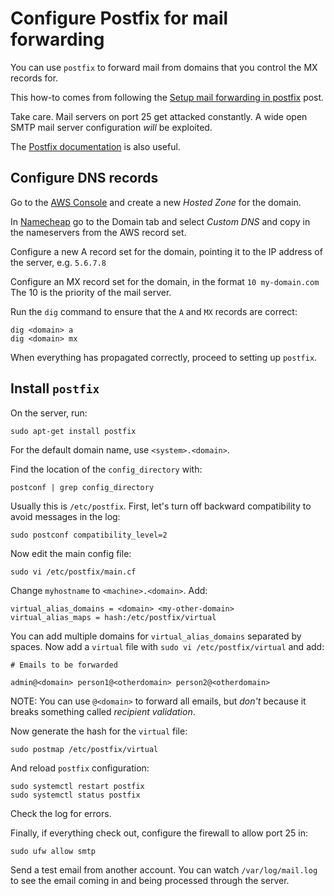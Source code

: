 # Configure Postfix for mail forwarding

You can use `postfix` to forward mail from domains that you control the MX records for.

This how-to comes from following the [Setup mail forwarding in postfix](http://www.binarytides.com/postfix-mail-forwarding-debian/) post.

Take care. Mail servers on port 25 get attacked constantly.  A wide open SMTP mail server configuration _will_ be exploited.

The [Postfix documentation](http://www.postfix.org/postconf.5.html) is also useful.

## Configure DNS records

Go to the [AWS Console](https://console.aws.amazon.com) and create a new _Hosted Zone_ for the domain.

In [Namecheap](https://www.namecheap.com) go to the Domain tab and select _Custom DNS_ and copy in the nameservers from the AWS record set.

Configure a new A record set for the domain, pointing it to the IP address of the server, e.g. `5.6.7.8`

Configure an MX record set for the domain, in the format `10 my-domain.com` The 10 is the priority of the mail server.

Run the `dig` command to ensure that the `A` and `MX` records are correct:

```
dig <domain> a
dig <domain> mx
```

When everything has propagated correctly, proceed to setting up `postfix`.

## Install `postfix`

On the server, run:

```
sudo apt-get install postfix
```

For the default domain name, use `<system>.<domain>`.  

Find the location of the `config_directory` with:

```
postconf | grep config_directory
```

Usually this is `/etc/postfix`.  First, let's turn off backward compatibility to avoid messages in the log:

```
sudo postconf compatibility_level=2
```

Now edit the main config file:

```
sudo vi /etc/postfix/main.cf
```

Change `myhostname` to `<machine>.<domain>`. Add:

```
virtual_alias_domains = <domain> <my-other-domain>
virtual_alias_maps = hash:/etc/postfix/virtual
```

You can add multiple domains for `virtual_alias_domains` separated by spaces.  Now add a `virtual` file with `sudo vi /etc/postfix/virtual` and add:

```
# Emails to be forwarded

admin@<domain> person1@<otherdomain> person2@<otherdomain>
```

NOTE: You can use `@<domain>` to forward all emails, but *don't* because it breaks something called _recipient validation_.

Now generate the hash for the `virtual` file:

```
sudo postmap /etc/postfix/virtual
```

And reload `postfix` configuration:

```
sudo systemctl restart postfix
sudo systemctl status postfix
```

Check the log for errors.

Finally, if everything check out, configure the firewall to allow port 25 in:

```
sudo ufw allow smtp
```

Send a test email from another account.  You can watch `/var/log/mail.log` to see the email coming in and being processed through the server.
